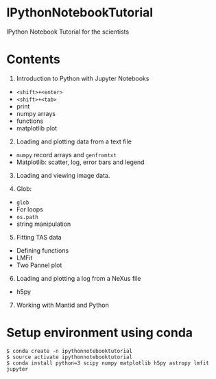 # IPythonNotebookTutorial
IPython Notebook Tutorial for the scientists

# Contents

1. Introduction to Python with Jupyter Notebooks
  - ```<shift>+<enter>```
  - ```<shift>+<tab>```
  - print 
  - numpy arrays
  - functions
  - matplotlib plot
  
2. Loading and plotting data from a text file
 - `mumpy` record arrays and `genfromtxt`
 - Matplotlib: scatter, log, error bars and legend

3. Loading and viewing image data.

4. Glob:
 - `glob`
 - For loops
 - `os.path`
 - string manipulation
 
5. Fitting TAS data
 - Defining functions
 - LMFit
 - Two Pannel plot
 
6. Loading and plotting a log from a NeXus file
- h5py

7. Working with Mantid and Python
 

# Setup environment using conda

```
$ conda create -n ipythonnotebooktutorial
$ source activate ipythonnotebooktutorial
$ conda install python=3 scipy numpy matplotlib h5py astropy lmfit jupyter
```
